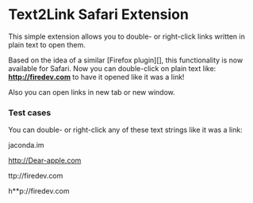 Text2Link Safari Extension
================

This simple extension allows you to double- or right-click links
written in plain text to open them.

Based on the idea of a similar [Firefox plugin][], this
functionality is now available for Safari.
 Now you can double-click on plain text like: **http://firedev.com**
to have it opened like it was a link!

Also you can open links in new tab or new window.

### Test cases

You can double- or right-click any of these text strings like it was
a link:


jaconda.im

http://Dear-apple.com

ttp://firedev.com

h\*\*p://firedev.com
